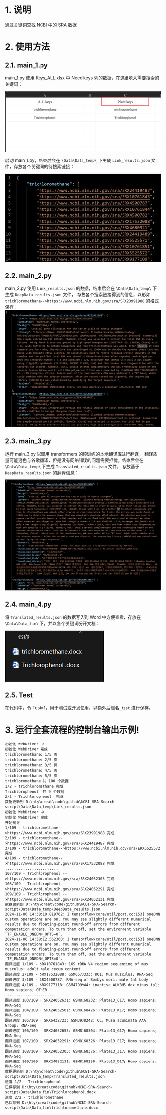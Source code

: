 # 1. 说明

通过关键词查找 NCBI 中的 SRA 数据

# 2. 使用方法

## 2.1. main_1.py

main_1.py 使用 Keys_ALL.xlsx 中 Need keys 列的数据，在这里填入需要搜索的关键词：

![](.README_images/3bd1a849.png)

启动 main_1.py，结束后会在 ```\Data\Data_temp\``` 下生成 ```Link_results.json``` 文件，存放各个关键词的待搜索链接：

![](.README_images/75ae0eb5.png)

## 2.2. main_2.py

main_2.py 使用 ```Link_results.json``` 的数据，结束后会在 ```\Data\Data_temp\``` 下生成 ```DeepData_results.json``` 文件，
存放各个搜索链接得到的信息，以形如 ```trichloromethane-->https://www.ncbi.nlm.nih.gov/sra/SRX23991988``` 的格式保存：
![](.README_images/263147fd.png)

## 2.3. main_3.py

运行 main_3.py 以调用 transformers 的预训练的本地翻译库进行翻译，
翻译质量可能逊色与谷歌翻译，但是没有网络错误的问题需要担忧。结束后会在 ```\Data\Data_temp\``` 下生成 ```Translated_results.json``` 文件，
存放基于 ```DeepData_results.json``` 的翻译信息：

![](.README_images/a6c12dbe.png)

## 2.4. main_4.py

将 ```Translated_results.json``` 的数据写入到 Word 中方便查看，存放在 ```\Data\Data_fin\``` 下，并以各个关键词分开文档：

![](.README_images/f5754cbc.png)

## 2.5. Test

在代码中，令 Test=1，用于测试或开发使用，以额外后缀名```_test``` 进行保存。

# 3. 运行全套流程的控制台输出示例!

```
初始化 WebDriver 中
初始化 WebDriver 完成
trichloromethane: 1/5 页
trichloromethane: 2/5 页
trichloromethane: 3/5 页
trichloromethane: 4/5 页
trichloromethane: 5/5 页
trichloromethane 共 100 个数据
1/2 - trichloromethane 完成
Trichlorophenol  共 9 个数据
2/2 - Trichlorophenol  完成
数据更新到 D:\hty\creat\code\github\NCBI-SRA-Search-script\Data\Data_temp\Link_results.json
初始化 WebDriver 中
初始化 WebDriver 完成
开始搜寻
1/109 - trichloromethane-->https://www.ncbi.nlm.nih.gov/sra/SRX23991988 完成
2/109 - trichloromethane-->https://www.ncbi.nlm.nih.gov/sra/SRX24419487 完成
3/109 - trichloromethane-->https://www.ncbi.nlm.nih.gov/sra/ERX5525572 完成
4/109 - trichloromethane-->https://www.ncbi.nlm.nih.gov/sra/SRX17532088 完成
........................
107/109 - Trichlorophenol -->https://www.ncbi.nlm.nih.gov/sra/SRX24052305 完成
108/109 - Trichlorophenol -->https://www.ncbi.nlm.nih.gov/sra/SRX24052291 完成
109/109 - Trichlorophenol -->https://www.ncbi.nlm.nih.gov/sra/SRX24052131 完成
数据更新到 D:\hty\creat\code\github\NCBI-SRA-Search-script\Data\Data_temp\DeepData_results.json
2024-11-06 14:38:10.819762: I tensorflow/core/util/port.cc:153] oneDNN custom operations are on. You may see slightly different numerical results due to floating-point round-off errors from different computation orders. To turn them off, set the environment variable `TF_ENABLE_ONEDNN_OPTS=0`.
2024-11-06 14:38:12.562360: I tensorflow/core/util/port.cc:153] oneDNN custom operations are on. You may see slightly different numerical results due to floating-point round-off errors from different computation orders. To turn them off, set the environment variable `TF_ENABLE_ONEDNN_OPTS=0`.
翻译进度 1/109 - SRX10761843: 16S rDNA V4 region sequencing of mus musculus: adult male cecum content
翻译进度 2/109 - SRX17532088: GSM6573333: KO1; Mus musculus; RNA-Seq
翻译进度 3/109 - SRX4500787: RNA-seq of Bombyx mori: male fat body
翻译进度 4/109 - SRX9177118: GSM4799944: inactive_ALKBH5_dox_minus_ip1; Homo sapiens; OTHER
........................
翻译进度 103/109 - SRX24052631: GSM8168232: Plate13_C17; Homo sapiens; RNA-Seq
翻译进度 104/109 - SRX24052501: GSM8168426: Plate13_K17; Homo sapiens; RNA-Seq
翻译进度 105/109 - SRX6432723: GSM3938242: CL; Musa acuminata AAA Group; RNA-Seq
翻译进度 106/109 - SRX24052655: GSM8168304: Plate13_G17; Homo sapiens; RNA-Seq
翻译进度 107/109 - SRX24052291: GSM8168326: Plate13_F17; Homo sapiens; RNA-Seq
翻译进度 108/109 - SRX24052305: GSM8168376: Plate13_J17; Homo sapiens; RNA-Seq
翻译进度 109/109 - SRX24052131: GSM8168250: Plate13_D17; Homo sapiens; RNA-Seq
数据更新到 D:\hty\creat\code\github\NCBI-SRA-Search-script\Data\Data_temp\Translated_results.json
进度 1/2 - Trichlorophenol 
已保存到 D:\hty\creat\code\github\NCBI-SRA-Search-script\Data\Data_fin\Trichlorophenol.docx
进度 2/2 - trichloromethane
已保存到 D:\hty\creat\code\github\NCBI-SRA-Search-script\Data\Data_fin\trichloromethane.docx

```